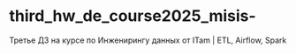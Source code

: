 # third_hw_de_course2025_misis-
Третье ДЗ на курсе по Инженирингу данных от ITam | ETL, Airflow, Spark
